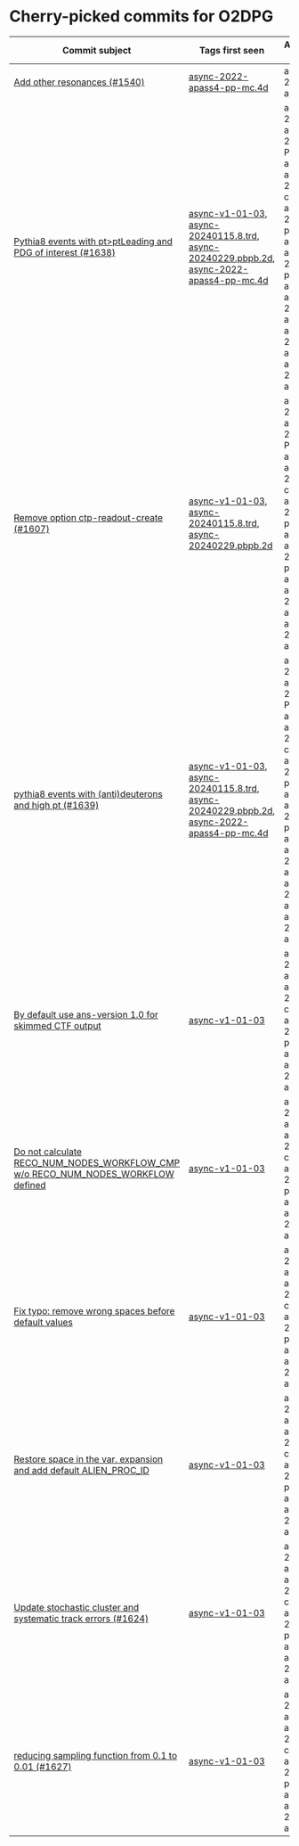 # Cherry-picked commits for O2DPG

| Commit subject | Tags first seen | Associated labels |
| --- | --- | --- |
| [Add other resonances (#1540)](https://github.com/AliceO2Group/O2DPG/commit/00c052b11baf24eeb2d46bbe2d04d8d8462a4ad9) | [async-2022-apass4-pp-mc.4d](https://github.com/AliceO2Group/O2DPG/tree/async-2022-apass4-pp-mc.4d) | async-2022-pp-apass4 |
| [Pythia8 events with pt>ptLeading and PDG of interest (#1638)](https://github.com/AliceO2Group/O2DPG/commit/903362d8d80b9a287b7d70b6d2e0ccd8021dc0a8) | [async-v1-01-03](https://github.com/AliceO2Group/O2DPG/tree/async-v1-01-03), [async-20240115.8.trd](https://github.com/AliceO2Group/O2DPG/tree/async-20240115.8.trd), [async-20240229.pbpb.2d](https://github.com/AliceO2Group/O2DPG/tree/async-20240229.pbpb.2d), [async-2022-apass4-pp-mc.4d](https://github.com/AliceO2Group/O2DPG/tree/async-2022-apass4-pp-mc.4d) | async-2022-pp-apass6-2023-PbPb-apass2, async-2024-pp-cpass0, async-2023-pbpb-apass3, async-2023-pbpb-apass4, async-2024-pp-apass1, async-2022-pp-apass7, async-2022-pp-apass4 |
| [Remove option ctp-readout-create (#1607)](https://github.com/AliceO2Group/O2DPG/commit/6b4452c9b7f16c2c62376d23d3a1f258085f8d23) | [async-v1-01-03](https://github.com/AliceO2Group/O2DPG/tree/async-v1-01-03), [async-20240115.8.trd](https://github.com/AliceO2Group/O2DPG/tree/async-20240115.8.trd), [async-20240229.pbpb.2d](https://github.com/AliceO2Group/O2DPG/tree/async-20240229.pbpb.2d) | async-2022-pp-apass6-2023-PbPb-apass2, async-2024-pp-cpass0, async-2023-pbpb-apass3, async-2023-pbpb-apass4, async-2024-pp-apass1, async-2022-pp-apass7 |
| [pythia8 events with (anti)deuterons and high pt (#1639)](https://github.com/AliceO2Group/O2DPG/commit/9fcc96dabf5a73cf35b2f8b75ad471a70291e519) | [async-v1-01-03](https://github.com/AliceO2Group/O2DPG/tree/async-v1-01-03), [async-20240115.8.trd](https://github.com/AliceO2Group/O2DPG/tree/async-20240115.8.trd), [async-20240229.pbpb.2d](https://github.com/AliceO2Group/O2DPG/tree/async-20240229.pbpb.2d), [async-2022-apass4-pp-mc.4d](https://github.com/AliceO2Group/O2DPG/tree/async-2022-apass4-pp-mc.4d) | async-2022-pp-apass6-2023-PbPb-apass2, async-2024-pp-cpass0, async-2023-pbpb-apass3, async-2023-pbpb-apass4, async-2024-pp-apass1, async-2022-pp-apass7, async-2022-pp-apass4 |
| [By default use ans-version 1.0 for skimmed CTF output](https://github.com/AliceO2Group/O2DPG/commit/ef6431c857d59a030923b13977c20a13a228dd94) | [async-v1-01-03](https://github.com/AliceO2Group/O2DPG/tree/async-v1-01-03) | async-2024-pp-apass1, async-2024-pp-cpass0, async-2023-pbpb-apass4, async-2022-pp-apass7 |
| [Do not calculate RECO_NUM_NODES_WORKFLOW_CMP w/o RECO_NUM_NODES_WORKFLOW defined](https://github.com/AliceO2Group/O2DPG/commit/d97ef42db4a5ed26ef22317269a3d032a92c0af7) | [async-v1-01-03](https://github.com/AliceO2Group/O2DPG/tree/async-v1-01-03) | async-2024-pp-apass1, async-2024-pp-cpass0, async-2023-pbpb-apass4, async-2022-pp-apass7 |
| [Fix typo: remove wrong spaces before default values](https://github.com/AliceO2Group/O2DPG/commit/d6cebe9ce3a6193649ee0fa04d8af40e1182c483) | [async-v1-01-03](https://github.com/AliceO2Group/O2DPG/tree/async-v1-01-03) | async-2024-pp-apass1, async-2024-pp-cpass0, async-2023-pbpb-apass4, async-2022-pp-apass7 |
| [Restore space in the var. expansion and add default ALIEN_PROC_ID](https://github.com/AliceO2Group/O2DPG/commit/01833dc2d26e076b7f3165e2be9a7fd363f18f58) | [async-v1-01-03](https://github.com/AliceO2Group/O2DPG/tree/async-v1-01-03) | async-2024-pp-apass1, async-2024-pp-cpass0, async-2023-pbpb-apass4, async-2022-pp-apass7 |
| [Update stochastic cluster and systematic track errors (#1624)](https://github.com/AliceO2Group/O2DPG/commit/721e4c7271583215e04025729b67d9553b9c9f31) | [async-v1-01-03](https://github.com/AliceO2Group/O2DPG/tree/async-v1-01-03) | async-2024-pp-apass1, async-2024-pp-cpass0, async-2023-pbpb-apass4, async-2022-pp-apass7 |
| [reducing sampling function from 0.1 to 0.01 (#1627)](https://github.com/AliceO2Group/O2DPG/commit/62f23cbab5b5f205d1f484644ae18420e359a261) | [async-v1-01-03](https://github.com/AliceO2Group/O2DPG/tree/async-v1-01-03) | async-2024-pp-apass1, async-2024-pp-cpass0, async-2023-pbpb-apass4, async-2022-pp-apass7 |
